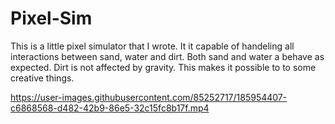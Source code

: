 # Pixel-Sim

This is a little pixel simulator that I wrote. 
It it capable of handeling all interactions between sand, water and dirt.
Both sand and water a behave as expected. Dirt is not affected by gravity.
This makes it possible to to some creative things.


https://user-images.githubusercontent.com/85252717/185954407-c6868568-d482-42b9-86e5-32c15fc8b17f.mp4

